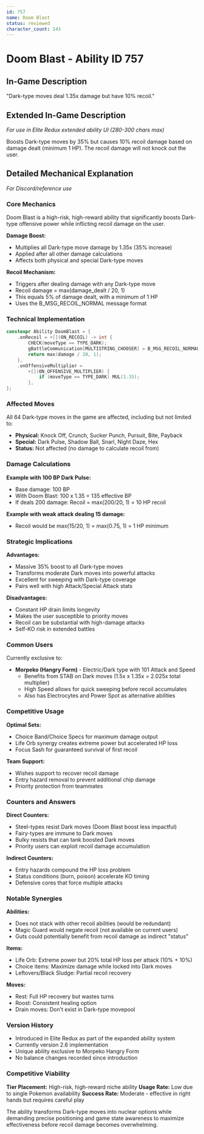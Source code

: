 ```yaml
---
id: 757
name: Doom Blast
status: reviewed
character_count: 143
---
```


# Doom Blast - Ability ID 757

## In-Game Description
"Dark-type moves deal 1.35x damage but have 10% recoil."

## Extended In-Game Description
*For use in Elite Redux extended ability UI (280-300 chars max)*

Boosts Dark-type moves by 35% but causes 10% recoil damage based on damage dealt (minimum 1 HP). The recoil damage will not knock out the user.

## Detailed Mechanical Explanation
*For Discord/reference use*

### Core Mechanics
Doom Blast is a high-risk, high-reward ability that significantly boosts Dark-type offensive power while inflicting recoil damage on the user.

**Damage Boost:**
- Multiplies all Dark-type move damage by 1.35x (35% increase)
- Applied after all other damage calculations
- Affects both physical and special Dark-type moves

**Recoil Mechanism:**
- Triggers after dealing damage with any Dark-type move
- Recoil damage = max(damage_dealt / 20, 1)
- This equals 5% of damage dealt, with a minimum of 1 HP
- Uses the B_MSG_RECOIL_NORMAL message format

### Technical Implementation
```cpp
constexpr Ability DoomBlast = {
    .onRecoil = +[](ON_RECOIL) -> int {
        CHECK(moveType == TYPE_DARK);
        gBattleCommunication[MULTISTRING_CHOOSER] = B_MSG_RECOIL_NORMAL;
        return max(damage / 20, 1);
    },
    .onOffensiveMultiplier =
        +[](ON_OFFENSIVE_MULTIPLIER) {
            if (moveType == TYPE_DARK) MUL(1.35);
        },
};
```

### Affected Moves
All 64 Dark-type moves in the game are affected, including but not limited to:
- **Physical:** Knock Off, Crunch, Sucker Punch, Pursuit, Bite, Payback
- **Special:** Dark Pulse, Shadow Ball, Snarl, Night Daze, Hex
- **Status:** Not affected (no damage to calculate recoil from)

### Damage Calculations
**Example with 100 BP Dark Pulse:**
- Base damage: 100 BP
- With Doom Blast: 100 x 1.35 = 135 effective BP
- If deals 200 damage: Recoil = max(200/20, 1) = 10 HP recoil

**Example with weak attack dealing 15 damage:**
- Recoil would be max(15/20, 1) = max(0.75, 1) = 1 HP minimum

### Strategic Implications
**Advantages:**
- Massive 35% boost to all Dark-type moves
- Transforms moderate Dark moves into powerful attacks
- Excellent for sweeping with Dark-type coverage
- Pairs well with high Attack/Special Attack stats

**Disadvantages:**
- Constant HP drain limits longevity
- Makes the user susceptible to priority moves
- Recoil can be substantial with high-damage attacks
- Self-KO risk in extended battles

### Common Users
Currently exclusive to:
- **Morpeko (Hangry Form)** - Electric/Dark type with 101 Attack and Speed
  - Benefits from STAB on Dark moves (1.5x x 1.35x = 2.025x total multiplier)
  - High Speed allows for quick sweeping before recoil accumulates
  - Also has Electrocytes and Power Spot as alternative abilities

### Competitive Usage
**Optimal Sets:**
- Choice Band/Choice Specs for maximum damage output
- Life Orb synergy creates extreme power but accelerated HP loss
- Focus Sash for guaranteed survival of first recoil

**Team Support:**
- Wishes support to recover recoil damage
- Entry hazard removal to prevent additional chip damage
- Priority protection from teammates

### Counters and Answers
**Direct Counters:**
- Steel-types resist Dark moves (Doom Blast boost less impactful)
- Fairy-types are immune to Dark moves
- Bulky resists that can tank boosted Dark moves
- Priority users can exploit recoil damage accumulation

**Indirect Counters:**
- Entry hazards compound the HP loss problem
- Status conditions (burn, poison) accelerate KO timing
- Defensive cores that force multiple attacks

### Notable Synergies
**Abilities:**
- Does not stack with other recoil abilities (would be redundant)
- Magic Guard would negate recoil (not available on current users)
- Guts could potentially benefit from recoil damage as indirect "status"

**Items:**
- Life Orb: Extreme power but 20% total HP loss per attack (10% + 10%)
- Choice items: Maximize damage while locked into Dark moves
- Leftovers/Black Sludge: Partial recoil recovery

**Moves:**
- Rest: Full HP recovery but wastes turns
- Roost: Consistent healing option
- Drain moves: Don't exist in Dark-type movepool

### Version History
- Introduced in Elite Redux as part of the expanded ability system
- Currently version 2.6 implementation
- Unique ability exclusive to Morpeko Hangry Form
- No balance changes recorded since introduction

### Competitive Viability
**Tier Placement:** High-risk, high-reward niche ability
**Usage Rate:** Low due to single Pokemon availability
**Success Rate:** Moderate - effective in right hands but requires careful play

The ability transforms Dark-type moves into nuclear options while demanding precise positioning and game state awareness to maximize effectiveness before recoil damage becomes overwhelming.
